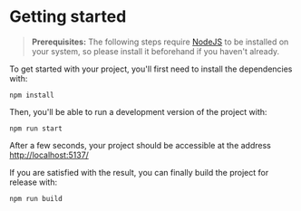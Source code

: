 # Getting started

> **Prerequisites:**
> The following steps require [NodeJS](https://nodejs.org/en/) to be installed on your system, so please
> install it beforehand if you haven't already.

To get started with your project, you'll first need to install the dependencies with:

```
npm install
```

Then, you'll be able to run a development version of the project with:

```
npm run start
```

After a few seconds, your project should be accessible at the address
[http://localhost:5137/](http://localhost:1234/)

If you are satisfied with the result, you can finally build the project for release with:

```
npm run build
```
